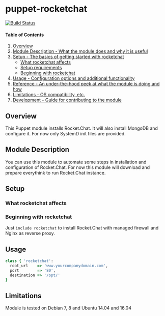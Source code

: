 # puppet-rocketchat
[![Build Status](https://travis-ci.org/RocketChat/puppet-rocketchat.svg?branch=master)](https://travis-ci.org/RocketChat/puppet-rocketchat)

#### Table of Contents

1. [Overview](#overview)
2. [Module Description - What the module does and why it is useful](#module-description)
3. [Setup - The basics of getting started with rocketchat](#setup)
    * [What rocketchat affects](#what-rocketchat-affects)
    * [Setup requirements](#setup-requirements)
    * [Beginning with rocketchat](#beginning-with-rocketchat)
4. [Usage - Configuration options and additional functionality](#usage)
5. [Reference - An under-the-hood peek at what the module is doing and how](#reference)
5. [Limitations - OS compatibility, etc.](#limitations)
6. [Development - Guide for contributing to the module](#development)

## Overview
This Puppet module installs Rocket.Chat. It will also install MongoDB and configure it. For now only SystemD init files are provided.

## Module Description

You can use this module to automate some steps in installation and configuration of Rocket.Chat. For now this module will download and prepare everythink to run Rocket.Chat instance.

## Setup

### What rocketchat affects

### Beginning with rocketchat

Just `include rocketchat` to install Rocket.Chat with managed firewall and Nginx as reverse proxy.

## Usage

```ruby
class { 'rocketchat':
  root_url    => 'www.yourcompanydomain.com',
  port        => '80',
  destination => '/opt/'
}
```

## Limitations

Module is tested on Debian 7, 8 and Ubuntu 14.04 and 16.04
